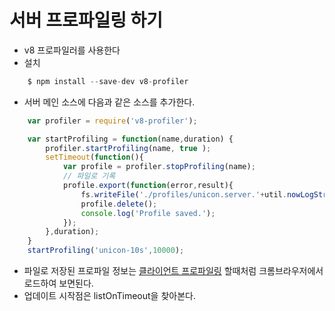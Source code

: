 # 서버 프로파일링 하기
- v8 프로파일러를 사용한다
- 설치
```js
    $ npm install --save-dev v8-profiler
```
- 서버 메인 소스에 다음과 같은 소스를 추가한다.
```js
    var profiler = require('v8-profiler');

    var startProfiling = function(name,duration) {
        profiler.startProfiling(name, true );
        setTimeout(function(){
            var profile = profiler.stopProfiling(name);
            // 파일로 기록
            profile.export(function(error,result){
                fs.writeFile('./profiles/unicon.server.'+util.nowLogString()+'.cpuprofile', result );
                profile.delete();
                console.log('Profile saved.');
            });
        },duration);
    }
    startProfiling('unicon-10s',10000);

```
- 파일로 저장된 프로파일 정보는 [클라이언트 프로파일링](./35.md) 할때처럼 크롬브라우저에서 로드하여 보면된다.
- 업데이트 시작점은 listOnTimeout을 찾아본다.